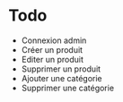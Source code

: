 # Todo

- Connexion admin
- Créer un produit
- Editer un produit
- Supprimer un produit
- Ajouter une catégorie
- Supprimer une catégorie
